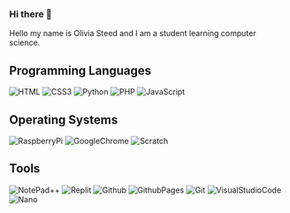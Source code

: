 ### Hi there 👋

Hello my name is Olivia Steed and I am a student learning computer science.

<h2>Programming Languages</h2>
<p>
  <img alt="HTML" src="https://img.shields.io/badge/HTML-E34F26.svg?logo=html5&logoColor=white">

  <img alt="CSS3" src="https://img.shields.io/badge/CSS3-1572B6?style=for-the-badge&logo=css3&logoColor=white">
  <img alt="Python" src="https://img.shields.io/badge/Python-FFD43B?style=for-the-badge&logo=python&logoColor=blue">
  <img alt="PHP" src="https://img.shields.io/badge/PHP-777BB4?style=for-the-badge&logo=php&logoColor=white">
  <img alt="JavaScript" src="https://img.shields.io/badge/JavaScript-F7DF1E.svg?logo=javascript&logoColor=black">
</p>

<h2>Operating Systems</h2>
<p>
  <img alt="RaspberryPi" src="https://img.shields.io/badge/Raspberry%20Pi-A22846?style=for-the-badge&logo=Raspberry%20Pi&logoColor=white">
  <img alt="GoogleChrome" src="https://img.shields.io/badge/Google_chrome-4285F4?style=for-the-badge&logo=Google-chrome&logoColor=white">
  <img alt="Scratch" src="https://img.shields.io/badge/Scratch-4D97FF?style=for-the-badge&logo=Scratch&logoColor=white">
</p>

<h2>Tools</h2>
<p>
  <img alt="NotePad++" src="https://img.shields.io/badge/Notepad++-90E59A.svg?style=for-the-badge&logo=notepad%2B%2B&logoColor=black">
  
  <img alt="Replit" src="https://img.shields.io/badge/replit-667881?style=for-the-badge&logo=replit&logoColor=white">
  <img alt="Github" src="https://img.shields.io/badge/GitHub-100000?style=for-the-badge&logo=github&logoColor=white">
  <img alt="GithubPages" src="https://img.shields.io/badge/GitHub%20Pages-222222?style=for-the-badge&logo=GitHub%20Pages&logoColor=white">
  <img alt="Git" src="https://img.shields.io/badge/GIT-E44C30?style=for-the-badge&logo=git&logoColor=white">
  <img alt="VisualStudioCode" src="https://img.shields.io/badge/VSCode-0078D4?style=for-the-badge&logo=visual%20studio%20code&logoColor=white">
  <img alt="Nano" src="https://img.shields.io/badge/nano-4A90E2?style=for-the-badge&logo=nano&logoColor=white">
</p>

<!--
**delightfulhare/delightfulhare** is a ✨ _special_ ✨ repository because its `README.md` (this file) appears on your GitHub profile.

Here are some ideas to get you started:

- 🔭 I’m currently working on ...
- 🌱 I’m currently learning ...
- 👯 I’m looking to collaborate on ...
- 🤔 I’m looking for help with ...
- 💬 Ask me about ...
- 📫 How to reach me: ...
- 😄 Pronouns: ...
- ⚡ Fun fact: ...
-->
